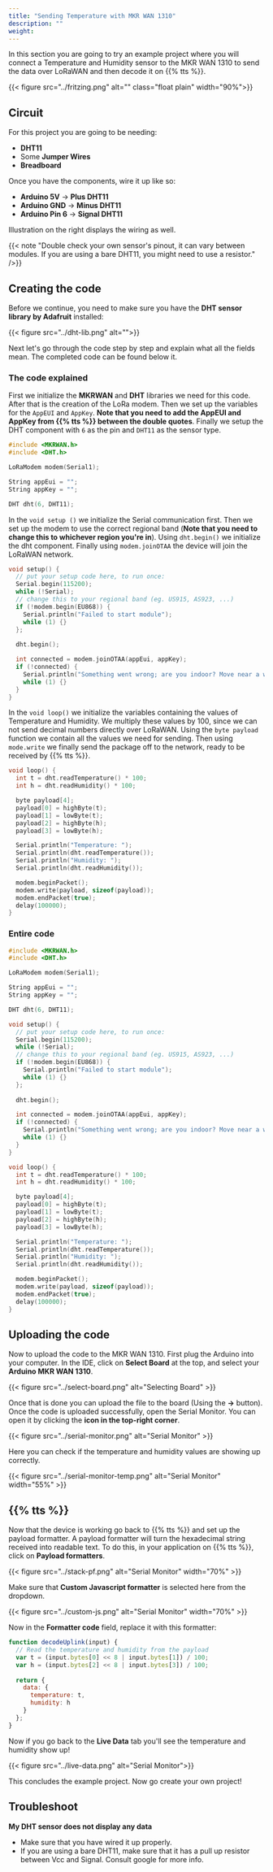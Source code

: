 ```yaml
---
title: "Sending Temperature with MKR WAN 1310"
description: ""
weight:
---
```


In this section you are going to try an example project where you will connect a Temperature and Humidity sensor to the MKR WAN 1310 to send the data over LoRaWAN and then decode it on {{% tts %}}.

<!--more-->

{{< figure src="../fritzing.png" alt="" class="float plain" width="90%">}}

## Circuit

For this project you are going to be needing:
- **DHT11**
- Some **Jumper Wires**
- **Breadboard**

Once you have the components, wire it up like so:
- **Arduino 5V** -> **Plus DHT11**
- **Arduino GND** -> **Minus DHT11**
- **Arduino Pin 6** -> **Signal DHT11**

Illustration on the right displays the wiring as well.

{{< note "Double check your own sensor's pinout, it can vary between modules. If you are using a bare DHT11, you might need to use a resistor." />}}

## Creating the code

Before we continue, you need to make sure you have the **DHT sensor library by Adafruit** installed: 

{{< figure src="../dht-lib.png" alt="">}}

Next let's go through the code step by step and explain what all the fields mean. The completed code can be found below it.

### The code explained

First we initialize the **MKRWAN** and **DHT** libraries we need for this code. After that is the creation of the LoRa modem. Then we set up the variables for the `AppEUI` and `AppKey`. **Note that you need to add the AppEUI and AppKey from {{% tts %}} between the double quotes**. Finally we setup the DHT component with `6` as the pin and `DHT11` as the sensor type.

```cpp
#include <MKRWAN.h>
#include <DHT.h>

LoRaModem modem(Serial1);

String appEui = "";
String appKey = "";

DHT dht(6, DHT11);
```

In the `void setup ()` we initialize the Serial communication first. Then we set up the modem to use the correct regional band (**Note that you need to change this to whichever region you're in**). Using `dht.begin()` we initialize the dht component. Finally using `modem.joinOTAA` the device will join the LoRaWAN network.

```cpp
void setup() {
  // put your setup code here, to run once:
  Serial.begin(115200);
  while (!Serial);
  // change this to your regional band (eg. US915, AS923, ...)
  if (!modem.begin(EU868)) {
    Serial.println("Failed to start module");
    while (1) {}
  };
  
  dht.begin();

  int connected = modem.joinOTAA(appEui, appKey);
  if (!connected) {
    Serial.println("Something went wrong; are you indoor? Move near a window and retry");
    while (1) {}
  }
}
```

In the `void loop()` we initialize the variables containing the values of Temperature and Humidity. We multiply these values by 100, since we can not send decimal numbers directly over LoRaWAN. Using the `byte payload` function we contain all the values we need for sending. Then using `mode.write` we finally send the package off to the network, ready to be received by {{% tts %}}.

```cpp
void loop() {
  int t = dht.readTemperature() * 100;
  int h = dht.readHumidity() * 100;

  byte payload[4];
  payload[0] = highByte(t);
  payload[1] = lowByte(t);
  payload[2] = highByte(h);
  payload[3] = lowByte(h);

  Serial.println("Temperature: ");
  Serial.println(dht.readTemperature());
  Serial.println("Humidity: ");
  Serial.println(dht.readHumidity());

  modem.beginPacket();
  modem.write(payload, sizeof(payload));
  modem.endPacket(true);
  delay(100000);
}
```

### Entire code

```cpp
#include <MKRWAN.h>
#include <DHT.h>

LoRaModem modem(Serial1);

String appEui = "";
String appKey = "";

DHT dht(6, DHT11);

void setup() {
  // put your setup code here, to run once:
  Serial.begin(115200);
  while (!Serial);
  // change this to your regional band (eg. US915, AS923, ...)
  if (!modem.begin(EU868)) {
    Serial.println("Failed to start module");
    while (1) {}
  };
  
  dht.begin();

  int connected = modem.joinOTAA(appEui, appKey);
  if (!connected) {
    Serial.println("Something went wrong; are you indoor? Move near a window and retry");
    while (1) {}
  }
}

void loop() {
  int t = dht.readTemperature() * 100;
  int h = dht.readHumidity() * 100;

  byte payload[4];
  payload[0] = highByte(t);
  payload[1] = lowByte(t);
  payload[2] = highByte(h);
  payload[3] = lowByte(h);

  Serial.println("Temperature: ");
  Serial.println(dht.readTemperature());
  Serial.println("Humidity: ");
  Serial.println(dht.readHumidity());

  modem.beginPacket();
  modem.write(payload, sizeof(payload));
  modem.endPacket(true);
  delay(100000);
}
```
## Uploading the code

Now to upload the code to the MKR WAN 1310. First plug the Arduino into your computer. In the IDE, click on **Select Board** at the top, and select your **Arduino MKR WAN 1310**.

{{< figure src="../select-board.png" alt="Selecting Board" >}}

Once that is done you can upload the file to the board (Using the **->** button). Once the code is uploaded successfully, open the Serial Monitor. You can open it by clicking the **icon in the top-right corner**.

{{< figure src="../serial-monitor.png" alt="Serial Monitor" >}}

Here you can check if the temperature and humidity values are showing up correctly.

{{< figure src="../serial-monitor-temp.png" alt="Serial Monitor" width="55%" >}}

## {{% tts %}}

Now that the device is working go back to {{% tts %}} and set up the payload formatter. A payload formatter will turn the hexadecimal string received into readable text. To do this, in your application on {{% tts %}}, click on **Payload formatters**.

{{< figure src="../stack-pf.png" alt="Serial Monitor" width="70%" >}}

Make sure that **Custom Javascript formatter** is selected here from the dropdown.

{{< figure src="../custom-js.png" alt="Serial Monitor" width="70%"   >}}

Now in the **Formatter code** field, replace it with this formatter:

```js
function decodeUplink(input) {
  // Read the temperature and humidity from the payload
  var t = (input.bytes[0] << 8 | input.bytes[1]) / 100;
  var h = (input.bytes[2] << 8 | input.bytes[3]) / 100; 
  
  return {
    data: {
      temperature: t,
      humidity: h
    }
  };
}
```

Now if you go back to the **Live Data** tab you'll see the temperature and humidity show up!

{{< figure src="../live-data.png" alt="Serial Monitor">}}

This concludes the example project. Now go create your own project!

## Troubleshoot

**My DHT sensor does not display any data**
- Make sure that you have wired it up properly.
- If you are using a bare DHT11, make sure that it has a pull up resistor between Vcc and Signal. Consult google for more info.